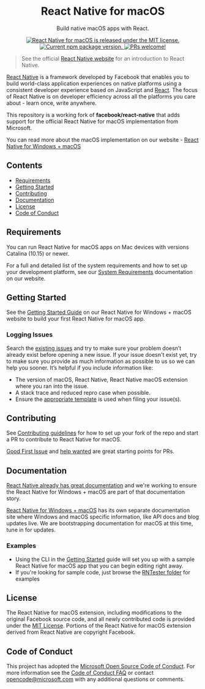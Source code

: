 <h1 align="center"> React Native for macOS </h1>

<p align="center">
  Build native macOS apps with React.
</p>

<p align="center">
  <a href="https://github.com/microsoft/react-native-macos/blob/master/LICENSE">
    <img src="https://img.shields.io/badge/license-MIT-blue.svg" alt="React Native for macOS is released under the MIT license." />
  </a>
  <a href="https://www.npmjs.org/package/react-native-macos">
    <img src="https://img.shields.io/npm/v/react-native-macos?color=e80441&label=react-native-macos" alt="Current npm package version." />
  </a>
  <a href="https://github.com/microsoft/react-native-macos/blob/master/CONTRIBUTING.md">
    <img src="https://img.shields.io/badge/PRs-welcome-brightgreen.svg" alt="PRs welcome!" />
  </a>
</p>

> See the official [React Native website](https://reactnative.dev/) for an introduction to React Native. 

[React Native](https://reactnative.dev) is a framework developed by Facebook that enables you to build world-class application experiences on native platforms using a consistent developer experience based on JavaScript and [React](https://reactjs.org/). The focus of React Native is on developer efficiency across all the platforms you care about - learn once, write anywhere.

This repository is a working fork of **facebook/react-native** that adds support for the official React Native for macOS implementation from Microsoft. 

You can read more about the macOS implementation on our website - [React Native for Windows + macOS](https://microsoft.github.io/react-native-windows/)

## Contents

- [Requirements](#requirements)
- [Getting Started](#getting-started)
- [Contributing](#contributing)
- [Documentation](#documentation)
- [License](#license)
- [Code of Conduct](#code-of-conduct)

## Requirements

You can run React Native for macOS apps on Mac devices with versions Catalina (10.15) or newer.

For a full and detailed list of the system requirements and how to set up your development platform, see our [System Requirements](https://microsoft.github.io/react-native-windows/docs/rnm-dependencies) documentation on our website.

## Getting Started
See the [Getting Started Guide](https://microsoft.github.io/react-native-windows/docs/rnm-getting-started) on our React Native for Windows + macOS website to build your first React Native for macOS app.

### Logging Issues
Search the [existing issues](https://github.com/microsoft/react-native-macos/issues) and try to make sure your problem doesn’t already exist before opening a new issue. If your issue doesn't exist yet, try to make sure you provide as much information as possible to us so we can help you sooner. It’s helpful if you include information like:

- The version of macOS, React Native, React Native macOS extension where you ran into the issue.
- A stack trace and reduced repro case when possible.
- Ensure the [appropriate template](https://github.com/microsoft/react-native-macos/issues/new/choose) is used when filing your issue(s).

##  Contributing
See [Contributing guidelines](https://github.com/microsoft/react-native-macos/blob/master/CONTRIBUTING.md) for how to set up your fork of the repo and start a PR to contribute to React Native for macOS.

[Good First Issue](https://github.com/microsoft/react-native-macos/labels/good%20first%20issue) and [help wanted](https://github.com/microsoft/react-native-macos/labels/help%20wanted) are great starting points for PRs.

## Documentation
[React Native already has great documentation](https://reactnative.dev/docs/getting-started) and we're working to ensure the React Native for Windows + macOS are part of that documentation story.

[React Native for Windows + macOS](https://microsoft.github.io/react-native-windows/) has its own separate documentation site where Windows and macOS
specific information, like API docs and blog updates live. We are bootstrapping documentation for macOS at this time, tune in for updates.

### Examples

- Using the CLI in the [Getting Started](https://microsoft.github.io/react-native-windows/docs/rnm-getting-started) guide will set you up with a sample React Native for macOS app that you can begin editing right away.
- If you're looking for sample code, just browse the [RNTester folder](https://github.com/microsoft/react-native-macos/tree/master/packages/rn-tester) for examples

## License

The React Native for macOS extension, including modifications to the original Facebook source code, and all newly contributed code is provided under the [MIT License](LICENSE). Portions of the React Native for macOS extension derived from React Native are copyright Facebook.

## Code of Conduct

This project has adopted the [Microsoft Open Source Code of Conduct](https://opensource.microsoft.com/codeofconduct/). For more information see the [Code of Conduct FAQ](https://opensource.microsoft.com/codeofconduct/faq/) or contact [opencode@microsoft.com](mailto:opencode@microsoft.com) with any additional questions or comments.

